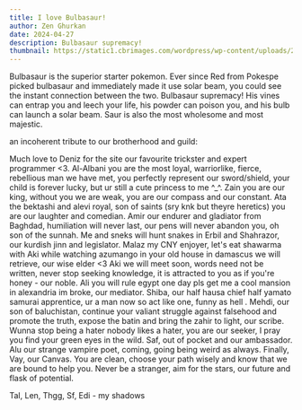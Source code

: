 ```yaml
---
title: I love Bulbasaur!
author: Zen Ghurkan
date: 2024-04-27
description: Bulbasaur supremacy!
thumbnail: https://static1.cbrimages.com/wordpress/wp-content/uploads/2020/12/Pokemon-Adventures-Manga-Red-With-Pokemon-Trio.jpg
---
```


Bulbasaur is the superior starter pokemon. Ever since Red from Pokespe picked bulbasaur and immediately made it use solar beam, you could see the instant connection between the two. Bulbasaur supremacy! His vines can entrap you and leech your life, his powder can poison you, and his bulb can launch a solar beam. Saur is also the most wholesome and most majestic. 




an incoherent tribute to our brotherhood and guild:

Much love to Deniz for the site our favourite trickster and expert programmer <3. Al-Albani you are the most loyal, warriorlike, fierce, rebellious man we have met, you perfectly represent our sword/shield, your child is forever lucky, but ur still a cute princess to me ^_^. Zain you are our king, without you we are weak, you are our compass and our constant. Ata the bektashi and alevi royal, son of saints (sry knk but theyre heretics) you are our laughter and  comedian. Amir our endurer and gladiator from Baghdad, humiliation will never last, our pens will never abandon you, oh son of the sunnah. Me and sneks will hunt snakes in Erbil and Shahrazor, our kurdish jinn and legislator. Malaz my CNY enjoyer, let's eat shawarma with Aki while watching azumango in your old house in damascus we will retrieve, our wise elder <3 Aki we will meet soon, words need not be written, never stop seeking knowledge, it is attracted to you as if you're honey - our noble. Ali you will rule egypt one day pls get me a cool mansion in alexandria im broke, our mediator. Shiba, our half hausa chief half yamato samurai apprentice, ur a man now so act like one, funny as hell . Mehdi, our son of baluchistan, continue your valiant struggle against falsehood and promote the truth, expose the batin and bring the zahir to light, our scribe. Wunna stop being a hater nobody likes a hater, you are our seeker, I pray you find your green eyes in the wild. Saf, out of pocket and our ambassador. Alu our strange vampire poet, coming, going being weird as always. Finally, Vay, our Canvas. You are clean, choose your path wisely and know that we are bound to help you. Never be a stranger, aim for the stars, our future and flask of potential.








Tal, Len, Thgg, Sf, Edi - my shadows 